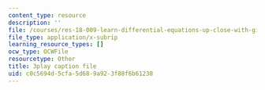 ```yaml
---
content_type: resource
description: ''
file: /courses/res-18-009-learn-differential-equations-up-close-with-gilbert-strang-and-cleve-moler-fall-2015/c0c5694d5cfa5d689a923f88f6b61230_kIT2uMxYh6M.vtt
file_type: application/x-subrip
learning_resource_types: []
ocw_type: OCWFile
resourcetype: Other
title: 3play caption file
uid: c0c5694d-5cfa-5d68-9a92-3f88f6b61230
---
```


